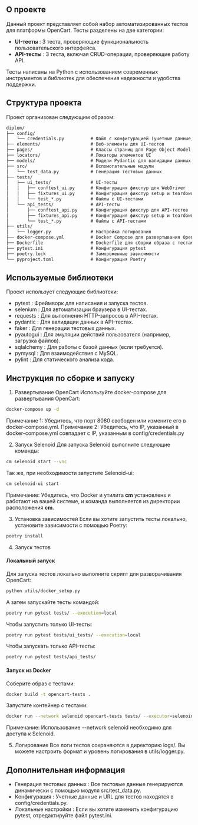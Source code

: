 ## О проекте
Данный проект представляет собой набор автоматизированных тестов для платформы OpenCart. 
Тесты разделены на две категории:

- **UI-тесты** : 3 теста, проверяющие функциональность пользовательского интерфейса.
- **API-тесты** : 3 теста, включая CRUD-операции, проверяющие работу API.

Тесты написаны на Python с использованием современных инструментов и библиотек для обеспечения надежности и удобства поддержки.

## Структура проекта
Проект организован следующим образом:
```markdown
diplom/  
├── config/  
│   └── credentials.py          # Файл с конфигурацией (учетные данные, URL и т.д.)  
├── elements/                   # Веб-элементы для UI-тестов  
├── pages/                      # Классы страниц для Page Object Model  
├── locators/                   # Локаторы элементов UI  
├── models/                     # Модели Pydantic для валидации данных API  
├── src/                        # Вспомогательные модули  
│   └── test_data.py            # Генерация тестовых данных  
├── tests/  
│   ├── ui_tests/               # UI-тесты  
│   │   ├── conftest_ui.py      # Конфигурация фикстур для WebDriver  
│   │   ├── fixtures_ui.py      # Конфигурация фикстур setup и teardown для UI-тестов  
│   │   └── test_*.py           # Файлы с UI-тестами  
│   └── api_tests/              # API-тесты  
│       ├── conftest_api.py     # Конфигурация фикстур для API-тестов  
│       ├── fixtures_api.py     # Конфигурация фикстур setup и teardown для API-тестов  
│       └── test_*.py           # Файлы с API-тестами  
├── utils/  
│   └── logger.py               # Настройка логирования  
├── docker-compose.yml          # Docker Compose для развертывания OpenCart  
├── Dockerfile                  # Dockerfile для сборки образа с тестами  
├── pytest.ini                  # Конфигурация pytest  
├── poetry.lock                 # Замороженные зависимости  
└── pyproject.toml              # Конфигурация Poetry  
```
## Используемые библиотеки
Проект использует следующие библиотеки:

- pytest : Фреймворк для написания и запуска тестов.
- selenium : Для автоматизации браузера в UI-тестах.
- requests : Для выполнения HTTP-запросов в API-тестах.
- pydantic : Для валидации данных в API-тестах.
- faker : Для генерации тестовых данных.
- pyautogui : Для эмуляции действий пользователя (например, загрузка файлов).
- sqlalchemy : Для работы с базой данных (если требуется).
- pymysql : Для взаимодействия с MySQL.
- pylint : Для статического анализа кода.

## Инструкция по сборке и запуску
1. Развертывание OpenCart
Используйте docker-compose для развертывания OpenCart:
```bash
docker-compose up -d
```
Примечание 1: Убедитесь, что порт 8080 свободен или измените его в docker-compose.yml.
Примечание 2: Убедитесь, что IP, указанный в docker-compose.yml совпадает с IP, указанным в config/credentials.py

2. Запуск Selenoid
Для запуска Selenoid выполните следующие команды:
```bash
cm selenoid start --vnc
```
Так же, при необходимости запустите Selenoid-ui:
```bash
cm selenoid-ui start
```
Примечание: Убедитесь, что Docker и утилита **cm** установленs и работают на вашей системе, и команда выполняется из директории расположения **cm**. 

3. Установка зависимостей
Если вы хотите запустить тесты локально, установите зависимости с помощью Poetry:
```bash
poetry install
```

4. Запуск тестов  
#### Локальный запуск  
Для запуска тестов локально выполните скрипт для разворачивания OpenCart:
```bash
python utils/docker_setup.py
```
А затем запускайте тесты командой:
```bash
poetry run pytest tests/ --execution=local
```
Чтобы запустить только UI-тесты:
```bash
poetry run pytest tests/ui_tests/ --execution=local
```
Чтобы запускать только API-тесты:
```bash
poetry run pytest tests/api_tests/ 
```
#### Запуск из Docker
Соберите образ с тестами:
```bash
docker build -t opencart-tests .
```
Запустите контейнер с тестами:
```bash
docker run --network selenoid opencart-tests tests/ --executor=selenoid --headless
```
Примечание: Использование --network selenoid необходимо для доступа к Selenoid. 

5. Логирование
Все логи тестов сохраняются в директорию logs/. Вы можете настроить формат и уровень логирования в utils/logger.py.

## Дополнительная информация
- Генерация тестовых данных : Все тестовые данные генерируются динамически с помощью модуля src/test_data.py.
- Конфигурация : Учетные данные и URL для тестов находятся в config/credentials.py.
- Локальные настройки : Если вы хотите изменить конфигурацию pytest, отредактируйте файл pytest.ini.